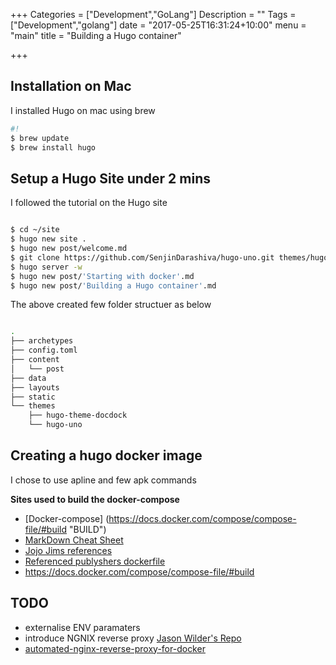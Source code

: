 +++
Categories = ["Development","GoLang"]
Description = ""
Tags = ["Development","golang"]
date = "2017-05-25T16:31:24+10:00"
menu = "main"
title = "Building a Hugo container"

+++

## Installation on Mac

I installed Hugo on mac using brew
<!-- ```javascript
brew update
brew install hugo
```bash -->

```bash
#!
$ brew update
$ brew install hugo
```

## Setup a Hugo Site under 2 mins

I followed the tutorial on the Hugo site

```bash

$ cd ~/site
$ hugo new site .
$ hugo new post/welcome.md
$ git clone https://github.com/SenjinDarashiva/hugo-uno.git themes/hugo-uno
$ hugo server -w
$ hugo new post/'Starting with docker'.md
$ hugo new post/'Building a Hugo container'.md

```
The above created few folder structuer as below

```bash

.
├── archetypes
├── config.toml
├── content
│   └── post
├── data
├── layouts
├── static
└── themes
    ├── hugo-theme-docdock
    └── hugo-uno
```

## Creating a hugo docker image

I chose to use apline and few apk commands

**Sites used to build the docker-compose**

- [Docker-compose] (https://docs.docker.com/compose/compose-file/#build "BUILD")
- [MarkDown Cheat Sheet](https://github.com/adam-p/markdown-here/wiki/Markdown-Here-Cheatsheet "Cheat Sheet")
- [Jojo Jims references ](https://github.com/jojomi/docker-hugo)
- [ Referenced publyshers dockerfile ](https://hub.docker.com/r/publysher/hugo/~/dockerfile/)
- https://docs.docker.com/compose/compose-file/#build

## TODO
- externalise ENV paramaters
- introduce NGNIX reverse proxy [Jason Wilder's Repo ](https://github.com/jwilder/nginx-proxy)
- [automated-nginx-reverse-proxy-for-docker](http://jasonwilder.com/blog/2014/03/25/automated-nginx-reverse-proxy-for-docker/)
